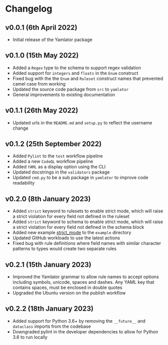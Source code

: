 # Changelog

## v0.0.1 (6th April 2022)

* Initial release of the Yamlator package

## v0.1.0 (15th May 2022)

* Added a `Regex` type to the schema to support regex validation
* Added support for `integers` and `floats` in the `Enum` construct
* Fixed bug with the the `Enum` and `Ruleset` construct names that prevented camel case from working
* Updated the source code package from `src` to `yamlator`
* General improvements to existing documentation

## v0.1.1 (26th May 2022)

* Updated urls in the `README.md` and `setup.py` to reflect the username change

## v0.1.2 (25th September 2022)

* Added `Pylint` to the `test` workflow pipeline
* Added a new `CodeQL` workflow pipeline
* Added `YAML` as a display option using the CLI
* Updated docstrings in the `validators` package
* Updated `cmd.py` to be a sub package in `yamlator` to improve code readability

## v0.2.0 (8th January 2023)

* Added `strict` keyword to rulesets to enable strict mode, which will raise a strict violation for every field not defined in the ruleset
* Added `strict` keyword to schema to enable strict mode, which will raise a strict violation for every field not defined in the schema block
* Added new example [strict_mode](./example/strict_mode/) to the `example` directory
* Updated GitHub workloads to use the latest actions
* Fixed bug with rule definitions where field names with similar character patterns to types would create two separate rules

## v0.2.1 (15th January 2023)

* Improved the Yamlator grammar to allow rule names to accept options including symbols, unicode, spaces and dashes. Any YAML key that contains spaces, must be enclosed in double quotes
* Upgraded the Ubuntu version on the publish workflow

## v0.2.2 (18th January 2023)

* Added support for Python 3.6+ by removing the `__future__` and `dataclass` imports from the codebase
* Downgraded pylint in the developer dependencies to allow for Python 3.6 to run locally
